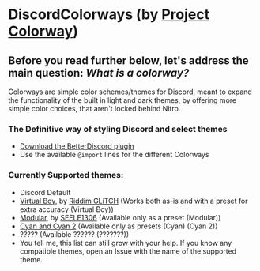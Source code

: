 # DiscordColorways (by [Project Colorway](https://github.com/DaBluLite/ProjectColorway))

## Before you read further below, let's address the main question: *What is a colorway?*
Colorways are simple color schemes/themes for Discord, meant to expand the functionality of the built in light and dark themes, by offering more simple color choices, that aren't locked behind Nitro.

### The Definitive way of styling Discord and select themes

* [Download the BetterDiscord plugin](https://raw.githubusercontent.com/DaBluLite/DiscordColorways/master/DiscordColorways.plugin.js)
* Use the available `@import` lines for the different Colorways

### Currently Supported themes:
* Discord Default
* [Virtual Boy](https://github.com/Riddim-GLiTCH/Virtual-Boy), by [Riddim GLiTCH](https://github.com/Riddim-GLiTCH) (Works both as-is and with a preset for extra accuracy (Virtual Boy))
* [Modular](https://github.com/SEELE1306/Modular), by [SEELE1306](https://github.com/SEELE1306) (Available only as a preset (Modular))
* [Cyan and Cyan 2](https://github.com/DaBluLite/Cyan) (Available only as presets (Cyan) (Cyan 2))
* ????? (Available ?????? (???????))
* You tell me, this list can still grow with your help. If you know any compatible themes, open an Issue with the name of the supported theme.

